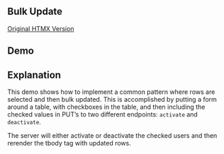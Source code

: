 ## Bulk Update

[Original HTMX Version](https://htmx.org/examples/bulk-update/)

## Demo

<div id="bulk_update" data-init="@get('/examples/bulk_update/data')">
</div>

## Explanation

This demo shows how to implement a common pattern where rows are selected and then bulk updated. This is accomplished by
putting a form around a table, with checkboxes in the table, and then including the checked values in PUT’s to two
different endpoints: `activate` and `deactivate`.

The server will either activate or deactivate the checked users and then rerender the tbody tag with updated rows.